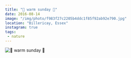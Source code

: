 ```yaml
---
title: "🌾 warm sunday 🌾"
date: 2016-08-14
image: "/img/photo/f983f27c2205b4ddc1f85f92ab92e790.jpg"
location: "Billericay, Essex"
instagram: true
tags:
 - nature
---
```


![🌾 warm sunday 🌾](/img/photo/f983f27c2205b4ddc1f85f92ab92e790.jpg)
